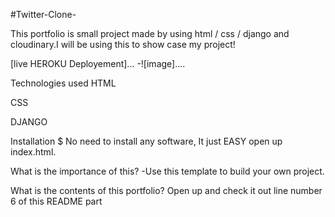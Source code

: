 #Twitter-Clone-

This portfolio is small project made by using html / css / django and cloudinary.I will be using this to show case my project!

[live HEROKU Deployement]...
-![image]....

Technologies used
HTML

CSS

DJANGO

Installation
$ No need to install any software, It just EASY open up index.html.

What is the importance of this?
-Use this template to build your own project.

What is the contents of this portfolio?
Open up and check it out line number 6 of this README part
